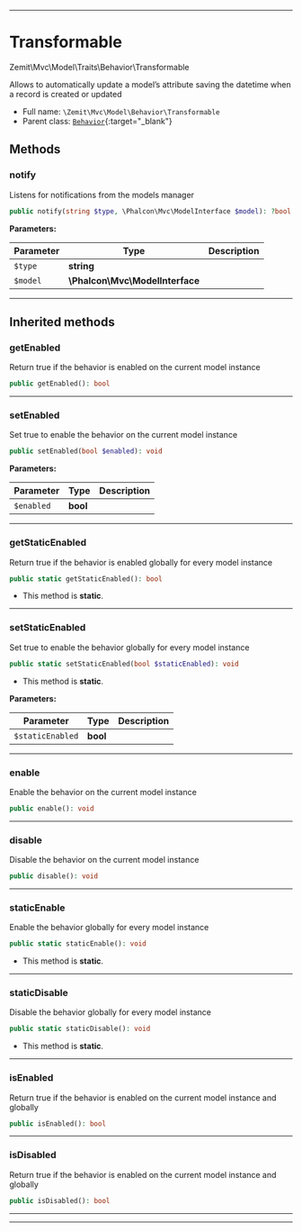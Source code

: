 ***

# Transformable

Zemit\Mvc\Model\Traits\Behavior\Transformable

Allows to automatically update a model’s attribute saving the datetime when a
record is created or updated

* Full name: `\Zemit\Mvc\Model\Behavior\Transformable`
* Parent class: [`Behavior`](https://docs.phalcon.io/latest/api/){:target="_blank"}




## Methods


### notify

Listens for notifications from the models manager

```php
public notify(string $type, \Phalcon\Mvc\ModelInterface $model): ?bool
```








**Parameters:**

| Parameter | Type | Description |
|-----------|------|-------------|
| `$type` | **string** |  |
| `$model` | **\Phalcon\Mvc\ModelInterface** |  |





***


## Inherited methods


### getEnabled

Return true if the behavior is enabled
on the current model instance

```php
public getEnabled(): bool
```












***

### setEnabled

Set true to enable the behavior
on the current model instance

```php
public setEnabled(bool $enabled): void
```








**Parameters:**

| Parameter | Type | Description |
|-----------|------|-------------|
| `$enabled` | **bool** |  |





***

### getStaticEnabled

Return true if the behavior is enabled
globally for every model instance

```php
public static getStaticEnabled(): bool
```



* This method is **static**.








***

### setStaticEnabled

Set true to enable the behavior
globally for every model instance

```php
public static setStaticEnabled(bool $staticEnabled): void
```



* This method is **static**.




**Parameters:**

| Parameter | Type | Description |
|-----------|------|-------------|
| `$staticEnabled` | **bool** |  |





***

### enable

Enable the behavior
on the current model instance

```php
public enable(): void
```












***

### disable

Disable the behavior
on the current model instance

```php
public disable(): void
```












***

### staticEnable

Enable the behavior
globally for every model instance

```php
public static staticEnable(): void
```



* This method is **static**.








***

### staticDisable

Disable the behavior
globally for every model instance

```php
public static staticDisable(): void
```



* This method is **static**.








***

### isEnabled

Return true if the behavior is enabled
on the current model instance and globally

```php
public isEnabled(): bool
```












***

### isDisabled

Return true if the behavior is enabled
on the current model instance and globally

```php
public isDisabled(): bool
```












***


***
